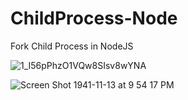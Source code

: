 # ChildProcess-Node
Fork Child Process in NodeJS

![1_I56pPhzO1VQw8SIsv8wYNA](https://user-images.githubusercontent.com/14003377/73607478-5cc8b300-45dc-11ea-8de8-71a7ad80c0da.png)

![Screen Shot 1941-11-13 at 9 54 17 PM](https://user-images.githubusercontent.com/14003377/73611308-bba32200-4606-11ea-8e76-5e5327c2985c.png)

